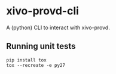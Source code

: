 # xivo-provd-cli

A (python) CLI to interact with xivo-provd.


Running unit tests
------------------

```
pip install tox
tox --recreate -e py27
```
